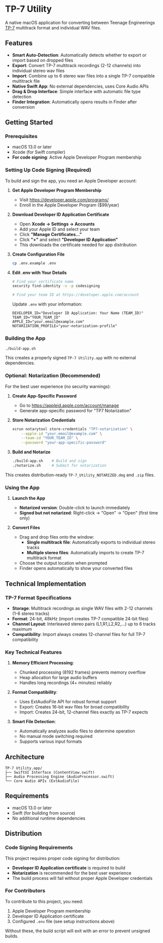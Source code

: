 # TP-7 Utility

A native macOS application for converting between Teenage Engineerings [TP-7](https://teenage.engineering/products/tp-7) multitrack format and individual WAV files.

## Features

- **Smart Auto-Detection**: Automatically detects whether to export or import based on dropped files
- **Export**: Convert TP-7 multitrack recordings (2-12 channels) into individual stereo wav files
- **Import**: Combine up to 6 stereo wav files into a single TP-7 compatible multitrack file
- **Native Swift App**: No external dependencies, uses Core Audio APIs
- **Drag & Drop Interface**: Simple interface with automatic file type detection
- **Finder Integration**: Automatically opens results in Finder after conversion

## Getting Started

### Prerequisites

- macOS 13.0 or later
- Xcode (for Swift compiler)
- **For code signing**: Active Apple Developer Program membership

### Setting Up Code Signing (Required)

To build and sign the app, you need an Apple Developer account:

1. **Get Apple Developer Program Membership**
   - Visit https://developer.apple.com/programs/
   - Enroll in the Apple Developer Program ($99/year)

2. **Download Developer ID Application Certificate**
   - Open **Xcode → Settings → Accounts**
   - Add your Apple ID and select your team
   - Click **"Manage Certificates..."**
   - Click **"+"** and select **"Developer ID Application"**
   - This downloads the certificate needed for app distribution

3. **Create Configuration File**
   ```bash
   cp .env.example .env
   ```
   
4. **Edit .env with Your Details**
   ```bash
   # Find your certificate name
   security find-identity -v -p codesigning
   
   # Find your team ID at https://developer.apple.com/account
   ```
   
   Update `.env` with your information:
   ```
   DEVELOPER_ID="Developer ID Application: Your Name (TEAM_ID)"
   TEAM_ID="YOUR_TEAM_ID"
   APPLE_ID="your.email@example.com"
   NOTARIZATION_PROFILE="your-notarization-profile"
   ```

### Building the App

```bash
./build-app.sh
```

This creates a properly signed `TP-7 Utility.app` with no external dependencies.

### Optional: Notarization (Recommended)

For the best user experience (no security warnings):

1. **Create App-Specific Password**
   - Go to https://appleid.apple.com/account/manage
   - Generate app-specific password for "TP7 Notarization"

2. **Store Notarization Credentials**
   ```bash
   xcrun notarytool store-credentials "TP7-notarization" \
       --apple-id "your.email@example.com" \
       --team-id "YOUR_TEAM_ID" \
       --password "your-app-specific-password"
   ```

3. **Build and Notarize**
   ```bash
   ./build-app.sh    # Build and sign
   ./notarize.sh     # Submit for notarization
   ```

This creates distribution-ready `TP-7_Utility_NOTARIZED.dmg` and `.zip` files.

### Using the App

1. **Launch the App**
   - **Notarized version**: Double-click to launch immediately
   - **Signed but not notarized**: Right-click → "Open" → "Open" (first time only)

2. **Convert Files**
   - Drag and drop files onto the window:
     - **Single multitrack file**: Automatically exports to individual stereo tracks
     - **Multiple stereo files**: Automatically imports to create TP-7 multitrack format
   - Choose the output location when prompted
   - Finder opens automatically to show your converted files

## Technical Implementation

### TP-7 Format Specifications
- **Storage**: Multitrack recordings as single WAV files with 2-12 channels (1-6 stereo tracks)
- **Format**: 24-bit, 48kHz (import creates TP-7 compatible 24-bit files)
- **Channel Layout**: Interleaved stereo pairs (L1,R1,L2,R2,...) up to 6 tracks maximum
- **Compatibility**: Import always creates 12-channel files for full TP-7 compatibility

### Key Technical Features

1. **Memory Efficient Processing**: 
   - Chunked processing (8192 frames) prevents memory overflow
   - Heap allocation for large audio buffers
   - Handles long recordings (4+ minutes) reliably

2. **Format Compatibility**:
   - Uses ExtAudioFile API for robust format support
   - Export: Creates 16-bit wav files for broad compatibility
   - Import: Creates 24-bit, 12-channel files exactly as TP-7 expects

3. **Smart File Detection**:
   - Automatically analyzes audio files to determine operation
   - No manual mode switching required
   - Supports various input formats

## Architecture

```
TP-7 Utility.app/
├── SwiftUI Interface (ContentView.swift)
├── Audio Processing Engine (AudioProcessor.swift)
└── Core Audio APIs (ExtAudioFile)
```

## Requirements

- macOS 13.0 or later
- Swift (for building from source)
- No additional runtime dependencies

## Distribution

### Code Signing Requirements

This project requires proper code signing for distribution:

- **Developer ID Application certificate** is required to build
- **Notarization** is recommended for the best user experience
- The build process will fail without proper Apple Developer credentials

### For Contributors

To contribute to this project, you need:
1. Apple Developer Program membership
2. Developer ID Application certificate
3. Configured `.env` file (see setup instructions above)

Without these, the build script will exit with an error to prevent unsigned builds.
